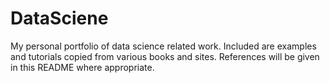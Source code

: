 # DataSciene

My personal portfolio of data science related work. Included are examples and tutorials copied from various books and sites. References will be given in this README where appropriate.